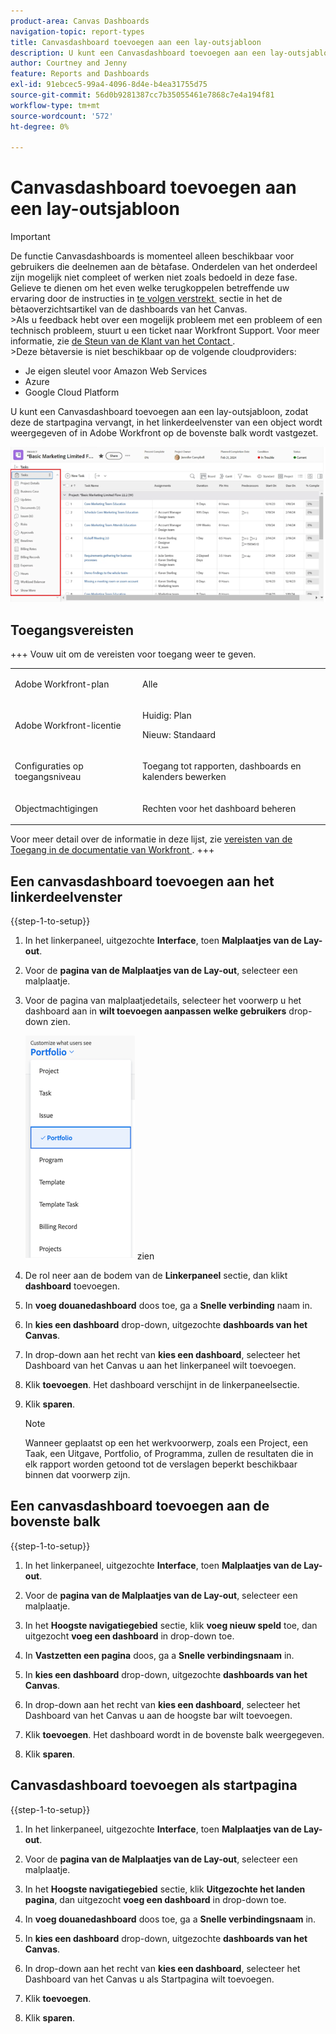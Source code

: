 ```yaml
---
product-area: Canvas Dashboards
navigation-topic: report-types
title: Canvasdashboard toevoegen aan een lay-outsjabloon
description: U kunt een Canvasdashboard toevoegen aan een lay-outsjabloon, zodat de landingspagina Home wordt vervangen, in het linkerdeelvenster van een object wordt weergegeven of aan de bovenste balk is vastgezet.
author: Courtney and Jenny
feature: Reports and Dashboards
exl-id: 91ebcec5-99a4-4096-8d4e-b4ea31755d75
source-git-commit: 56d0b9281387cc7b35055461e7868c7e4a194f81
workflow-type: tm+mt
source-wordcount: '572'
ht-degree: 0%

---
```


# Canvasdashboard toevoegen aan een lay-outsjabloon

>[!IMPORTANT]
>
>De functie Canvasdashboards is momenteel alleen beschikbaar voor gebruikers die deelnemen aan de bètafase. Onderdelen van het onderdeel zijn mogelijk niet compleet of werken niet zoals bedoeld in deze fase. Gelieve te dienen om het even welke terugkoppelen betreffende uw ervaring door de instructies in [&#x200B; te volgen verstrekt &#x200B;](/help/quicksilver/product-announcements/betas/canvas-dashboards-beta/canvas-dashboards-beta-information.md#provide-feedback) sectie in het de bètaoverzichtsartikel van de dashboards van het Canvas.<br>
>&#x200B;>Als u feedback hebt over een mogelijk probleem met een probleem of een technisch probleem, stuurt u een ticket naar Workfront Support. Voor meer informatie, zie [&#x200B; de Steun van de Klant van het Contact &#x200B;](/help/quicksilver/workfront-basics/tips-tricks-and-troubleshooting/contact-customer-support.md).<br>
>&#x200B;>Deze bètaversie is niet beschikbaar op de volgende cloudproviders:
>
>* Je eigen sleutel voor Amazon Web Services
>* Azure
>* Google Cloud Platform

U kunt een Canvasdashboard toevoegen aan een lay-outsjabloon, zodat deze de startpagina vervangt, in het linkerdeelvenster van een object wordt weergegeven of in Adobe Workfront op de bovenste balk wordt vastgezet.

![&#x200B; Linkerpaneel &#x200B;](assets/left-panel.png)

## Toegangsvereisten

+++ Vouw uit om de vereisten voor toegang weer te geven. 

<table style="table-layout:auto"> 
<col> 
</col> 
<col> 
</col> 
<tbody> 
<tr> 
   <td role="rowheader"><p>Adobe Workfront-plan</p></td> 
   <td> 
<p>Alle </p> 
   </td> 
<tr> 
 <tr> 
   <td role="rowheader"><p>Adobe Workfront-licentie</p></td> 
   <td> 
<p>Huidig: Plan </p> 
<p>Nieuw: Standaard</p> 
   </td> 
   </tr> 
  </tr> 
  <tr> 
   <td role="rowheader"><p>Configuraties op toegangsniveau</p></td> 
   <td><p>Toegang tot rapporten, dashboards en kalenders bewerken</p>
  </td> 
  </tr> 
    </tr>  
        <tr> 
   <td role="rowheader"><p>Objectmachtigingen</p></td> 
   <td><p>Rechten voor het dashboard beheren</p>
  </td> 
  </tr> 
</tbody> 
</table>

Voor meer detail over de informatie in deze lijst, zie [&#x200B; vereisten van de Toegang in de documentatie van Workfront &#x200B;](/help/quicksilver/administration-and-setup/add-users/access-levels-and-object-permissions/access-level-requirements-in-documentation.md).
+++

## Een canvasdashboard toevoegen aan het linkerdeelvenster

{{step-1-to-setup}}

1. In het linkerpaneel, uitgezochte **Interface**, toen **Malplaatjes van de Lay-out**.

1. Voor de **pagina van de Malplaatjes van de Lay-out**, selecteer een malplaatje.

1. Voor de pagina van malplaatjedetails, selecteer het voorwerp u het dashboard aan in **wilt toevoegen aanpassen welke gebruikers** drop-down zien.

   ![&#x200B; pas aan welke gebruikers drop-down &#x200B;](assets/customize-what-users-see.png) zien

1. De rol neer aan de bodem van de **Linkerpaneel** sectie, dan klikt **dashboard** toevoegen.

1. In **voeg douanedashboard** doos toe, ga a **Snelle verbinding** naam in.

1. In **kies een dashboard** drop-down, uitgezochte **dashboards van het Canvas**.

1. In drop-down aan het recht van **kies een dashboard**, selecteer het Dashboard van het Canvas u aan het linkerpaneel wilt toevoegen.

1. Klik **toevoegen**. Het dashboard verschijnt in de linkerpaneelsectie.

1. Klik **sparen**.

   >[!NOTE]
   >
   >Wanneer geplaatst op een het werkvoorwerp, zoals een Project, een Taak, een Uitgave, Portfolio, of Programma, zullen de resultaten die in elk rapport worden getoond tot de verslagen beperkt beschikbaar binnen dat voorwerp zijn.


## Een canvasdashboard toevoegen aan de bovenste balk

{{step-1-to-setup}}

1. In het linkerpaneel, uitgezochte **Interface**, toen **Malplaatjes van de Lay-out**.

1. Voor de **pagina van de Malplaatjes van de Lay-out**, selecteer een malplaatje.

1. In het **Hoogste navigatiegebied** sectie, klik **voeg nieuw speld** toe, dan uitgezocht **voeg een dashboard** in drop-down toe.

1. In **Vastzetten een pagina** doos, ga a **Snelle verbindingsnaam** in.

1. In **kies een dashboard** drop-down, uitgezochte **dashboards van het Canvas**.

1. In drop-down aan het recht van **kies een dashboard**, selecteer het Dashboard van het Canvas u aan de hoogste bar wilt toevoegen.

1. Klik **toevoegen**. Het dashboard wordt in de bovenste balk weergegeven.

1. Klik **sparen**.

## Canvasdashboard toevoegen als startpagina

{{step-1-to-setup}}

1. In het linkerpaneel, uitgezochte **Interface**, toen **Malplaatjes van de Lay-out**.

1. Voor de **pagina van de Malplaatjes van de Lay-out**, selecteer een malplaatje.

1. In het **Hoogste navigatiegebied** sectie, klik **Uitgezochte het landen pagina**, dan uitgezocht **voeg een dashboard** in drop-down toe.

1. In **voeg douanedashboard** doos toe, ga a **Snelle verbindingsnaam** in.

1. In **kies een dashboard** drop-down, uitgezochte **dashboards van het Canvas**.

1. In drop-down aan het recht van **kies een dashboard**, selecteer het Dashboard van het Canvas u als Startpagina wilt toevoegen.

1. Klik **toevoegen**.

1. Klik **sparen**.
